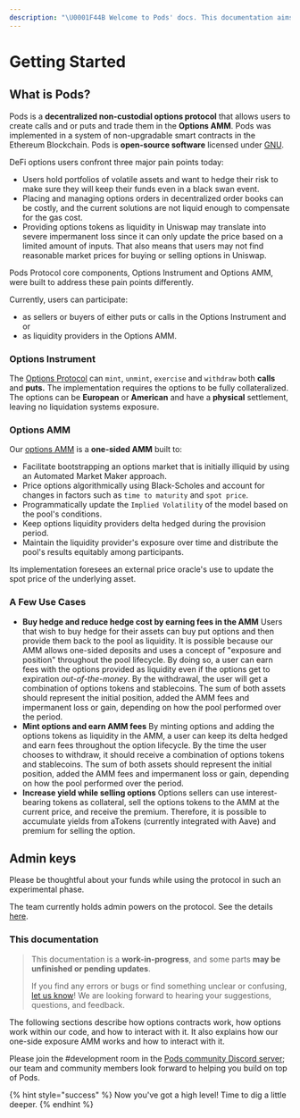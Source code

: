 ```yaml
---
description: "\U0001F44B Welcome to Pods' docs. This documentation aims to provide a high-level overview of the protocol and its existing components."
---
```


# Getting Started

## What is Pods?

Pods is a **decentralized non-custodial options protocol** that allows users to create calls and or puts and trade them in the **Options AMM**. Pods was implemented in a system of non-upgradable smart contracts in the Ethereum Blockchain. Pods is **open-source software** licensed under [GNU](https://en.wikipedia.org/wiki/GNU_General_Public_License).

DeFi options users confront three major pain points today:

* Users hold portfolios of volatile assets and want to hedge their risk to make sure they will keep their funds even in a black swan event. 
* Placing and managing options orders in decentralized order books can be costly, and the current solutions are not liquid enough to compensate for the gas cost.
* Providing options tokens as liquidity in Uniswap may translate into severe impermanent loss since it can only update the price based on a limited amount of inputs. That also means that users may not find reasonable market prices for buying or selling options in Uniswap.

Pods Protocol core components, Options Instrument and Options AMM, were built to address these pain points differently.

Currently, users can participate:

* as sellers or buyers of either puts or calls in the Options Instrument and or 
* as liquidity providers in the Options AMM.

### **Options Instrument**

The [Options Protocol](https://app.gitbook.com/@pods-finance-1/s/teste/~/drafts/-MUJTFuPygKqO2rGEssD/options-protocol-overview/introduction) can `mint`, `unmint`, `exercise` and `withdraw` both **calls** and **puts.** The implementation requires the options to be fully collateralized. The options can be **European** or **American** and have a **physical** settlement, leaving no liquidation systems exposure.

### **Options AMM**

Our [options AMM](https://app.gitbook.com/@pods-finance-1/s/teste/options-amm-overview/introduction) is a **one-sided AMM** built to:

* Facilitate bootstrapping an options market that is initially illiquid by using an Automated Market Maker approach.
* Price options algorithmically using Black-Scholes and account for changes in factors such as `time to maturity` and `spot price`.
* Programmatically update the `Implied Volatility` of the model based on the pool's conditions.
* Keep options liquidity providers delta hedged during the provision period.
* Maintain the liquidity provider's exposure over time and distribute the pool's results equitably among participants.

Its implementation foresees an external price oracle's use to update the spot price of the underlying asset.

### A Few Use Cases

* **Buy hedge and reduce hedge cost by earning fees in the AMM** Users that wish to buy hedge for their assets can buy put options and then provide them back to the pool as liquidity. It is possible because our AMM allows one-sided deposits and uses a concept of "exposure and position" throughout the pool lifecycle. By doing so, a user can earn fees with the options provided as liquidity even if the options get to expiration _out-of-the-money_. By the withdrawal, the user will get a combination of options tokens and stablecoins. The sum of both assets should represent the initial position, added the AMM fees and impermanent loss or gain, depending on how the pool performed over the period.
* **Mint options and earn AMM fees** By minting options and adding the options tokens as liquidity in the AMM, a user can keep its delta hedged and earn fees throughout the option lifecycle. By the time the user chooses to withdraw, it should receive a combination of options tokens and stablecoins. The sum of both assets should represent the initial position, added the AMM fees and impermanent loss or gain, depending on how the pool performed over the period.
* **Increase yield while selling options** Options sellers can use interest-bearing tokens as collateral, sell the options tokens to the AMM at the current price, and receive the premium. Therefore, it is possible to accumulate yields from aTokens \(currently integrated with Aave\) and premium for selling the option.

## Admin keys

‌Please be thoughtful about your funds while using the protocol in such an experimental phase.

The team currently holds admin powers on the protocol. See the details [here](https://app.gitbook.com/@pods-finance-1/s/teste/the-protocol/cap-and-admin-keys).

### This documentation

> This documentation is a **work-in-progress**, and some parts **may be unfinished or pending updates**.
>
> If you find any errors or bugs or find something unclear or confusing, [let us know](https://discord.gg/yfgcHg)! We are looking forward to hearing your suggestions, questions, and feedback.

The following sections describe how options contracts work, how options work within our code, and how to interact with it. It also explains how our one-side exposure AMM works and how to interact with it.

Please join the \#development room in the [Pods community Discord server](https://discord.gg/yfgcHg); our team and community members look forward to helping you build on top of Pods.

{% hint style="success" %}
Now you've got a high level! Time to dig a little deeper.
{% endhint %}

